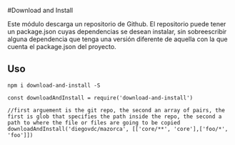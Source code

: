 #Download and Install

Este módulo descarga un repositorio de Github. El repositorio puede tener un package.json cuyas dependencias se desean instalar, sin sobreescribir alguna dependencia que tenga una versión diferente de aquella con la que cuenta el package.json del proyecto.

## Uso

`npm i download-and-install -S`

```
const downloadAndInstall = require('download-and-install')

//first arguement is the git repo, the second an array of pairs, the first is glob that specifies the path inside the repo, the second a path to where the file or files are going to be copied
downloadAndInstall('diegovdc/mazorca', [['core/**', 'core'],['foo/*', 'foo']])

```


